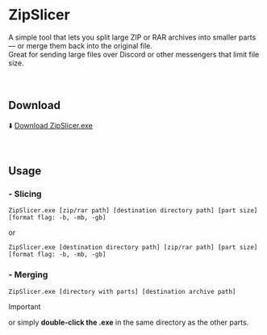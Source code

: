 # ZipSlicer

A simple tool that lets you split large ZIP or RAR archives into smaller parts — or merge them back into the original file.\
Great for sending large files over Discord or other messengers that limit file size.
<br/><br/><br/>

## Download
⬇️ [Download ZipSlicer.exe](https://raw.githubusercontent.com/Buki1350/ZipSlicer/main/bin/ZipSlicer.exe)
<br/><br/><br/>

## Usage

### - Slicing

```
ZipSlicer.exe [zip/rar path] [destination directory path] [part size] [format flag: -b, -mb, -gb]
```

or

```
ZipSlicer.exe [destination directory path] [zip/rar path] [part size] [format flag: -b, -mb, -gb]
```

### - Merging

```
ZipSlicer.exe [directory with parts] [destination archive path]
```
>[!IMPORTANT]
or simply **double-click the .exe** in the same directory as the other parts.

